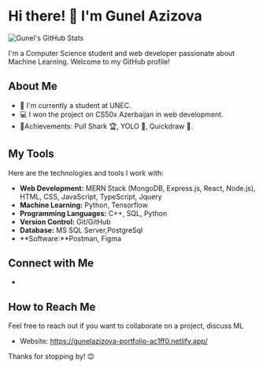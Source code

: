 # Hi there! 👋 I'm Gunel Azizova

![Gunel's GitHub Stats](https://mir-s3-cdn-cf.behance.net/projects/max_808/e9592890946411.Y3JvcCwyOTk3LDIzNDQsMjksMzI2.jpg)


I'm a Computer Science student and web developer passionate about Machine Learning. Welcome to my GitHub profile!

## About Me

- 🌱 I'm currently a student at UNEC.
- 💻 I won the project on CS50x Azerbaijan in web development.
- 🚀Achievements: Pull Shark 🏆, YOLO 🚀, Quickdraw 🎨.

## My Tools

Here are the technologies and tools I work with:

- **Web Development:** MERN Stack (MongoDB, Express.js, React, Node.js), HTML, CSS, JavaScript, TypeScript, Jquery
- **Machine Learning:** Python, Tensorflow
- **Programming Languages:** C++, SQL, Python
- **Version Control:** Git/GitHub
- **Database:** MS SQL Server,PostgreSql
- **Software:**Postman, Figma



## Connect with Me

- [LinkedIn]:(https://www.linkedin.com/in/gunel-azizova-604729259/)

## How to Reach Me

Feel free to reach out if you want to collaborate on a project, discuss ML

- Website: https://gunelazizova-portfolio-ac1ff0.netlify.app/

Thanks for stopping by! 😊
